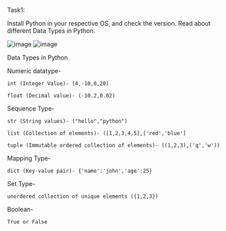 Task1:

Install Python in your respective OS, and check the version.
Read about different Data Types in Python.

![image](https://github.com/seematripathi/90DaysOfDevOps/assets/33751911/4bca58f9-0c29-4315-9f78-f46ceb95c42b)
![image](https://github.com/seematripathi/90DaysOfDevOps/assets/33751911/6cd4ff8f-9e7d-43a2-a38e-47d04e1fc2c8)


Data Types in Python 

Numeric datatype-

    int (Integer Value)- (4,-10,0,20)
  
    float (Decimal value)- (-10.2,0.02)
  
Sequence Type-

    str (String values)- ("hello","python")
    
    list (Collection of elements)- ([1,2,3,4,5],['red','blue']
   
    tuple (Immutable ordered collection of elements)- ((1,2,3),('q','w'))
  
Mapping Type-

    dict (Key-value pair)- {'name':'john','age':25}
  
Set Type-

    unordered collection of unique elements ({1,2,3})
  
Boolean-

    True or False
